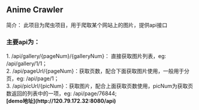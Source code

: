 <h2>Anime Crawler</h2>
简介： 此项目为爬虫项目，用于爬取某个网站上的图片，提供api接口
<h3>主要api为：</h3>
1. /api/gallery/{pageNum}/{galleryNum}： 直接获取图片列表，eg: /api/gallery/1/1；
<br>
2. /api/pageUrl/{pageNum}：获取页数，配合下面获取图片使用，一般用于分页，eg: /api/page/1；
<br>
3. /api/picUrl/{picNum}：获取图片，配合上面获取页数使用，picNum为获取页数返回的列表中的一项，eg: /api/page/76844;
<br>
<strong>[demo地址](http://120.79.172.32:8080/api) </strong>
